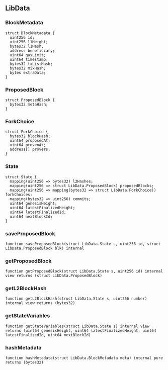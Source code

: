 ## LibData

### BlockMetadata

```solidity
struct BlockMetadata {
  uint256 id;
  uint256 l1Height;
  bytes32 l1Hash;
  address beneficiary;
  uint64 gasLimit;
  uint64 timestamp;
  bytes32 txListHash;
  bytes32 mixHash;
  bytes extraData;
}
```

### ProposedBlock

```solidity
struct ProposedBlock {
  bytes32 metaHash;
}
```

### ForkChoice

```solidity
struct ForkChoice {
  bytes32 blockHash;
  uint64 proposedAt;
  uint64 provenAt;
  address[] provers;
}
```

### State

```solidity
struct State {
  mapping(uint256 => bytes32) l2Hashes;
  mapping(uint256 => struct LibData.ProposedBlock) proposedBlocks;
  mapping(uint256 => mapping(bytes32 => struct LibData.ForkChoice)) forkChoices;
  mapping(bytes32 => uint256) commits;
  uint64 genesisHeight;
  uint64 latestFinalizedHeight;
  uint64 latestFinalizedId;
  uint64 nextBlockId;
}
```

### saveProposedBlock

```solidity
function saveProposedBlock(struct LibData.State s, uint256 id, struct LibData.ProposedBlock blk) internal
```

### getProposedBlock

```solidity
function getProposedBlock(struct LibData.State s, uint256 id) internal view returns (struct LibData.ProposedBlock)
```

### getL2BlockHash

```solidity
function getL2BlockHash(struct LibData.State s, uint256 number) internal view returns (bytes32)
```

### getStateVariables

```solidity
function getStateVariables(struct LibData.State s) internal view returns (uint64 genesisHeight, uint64 latestFinalizedHeight, uint64 latestFinalizedId, uint64 nextBlockId)
```

### hashMetadata

```solidity
function hashMetadata(struct LibData.BlockMetadata meta) internal pure returns (bytes32)
```

